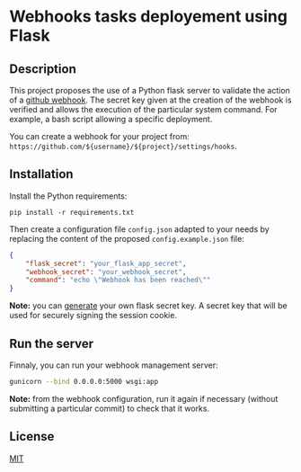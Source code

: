 # Webhooks tasks deployement using Flask

## Description

This project proposes the use of a Python flask server to validate the action of a [github webhook](https://docs.github.com/en/github-ae@latest/developers/webhooks-and-events/webhooks/creating-webhooks). The secret key given at the creation of the webhook is verified and allows the execution of the particular system command. For example, a bash script allowing a specific deployment.

You can create a webhook for your project from: `https://github.com/${username}/${project}/settings/hooks`.

## Installation

Install the Python requirements: 
```
pip install -r requirements.txt
```

Then create a configuration file `config.json` adapted to your needs by replacing the content of the proposed `config.example.json` file:

```json
{
    "flask_secret": "your_flask_app_secret",
    "webhook_secret": "your_webhook_secret",
    "command": "echo \"Webhook has been reached\"" 
}
```

**Note:** you can [generate](https://flask.palletsprojects.com/en/latest/config/#SECRET_KEY) your own flask secret key. A secret key that will be used for securely signing the session cookie.

## Run the server

Finnaly, you can run your webhook management server:
```sh
gunicorn --bind 0.0.0.0:5000 wsgi:app
```

**Note:** from the webhook configuration, run it again if necessary (without submitting a particular commit) to check that it works.

## License

[MIT](LICENSE)
